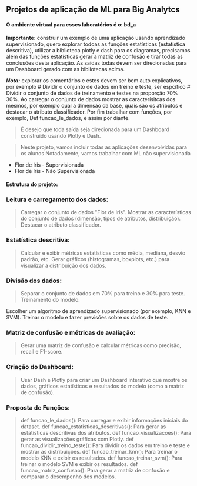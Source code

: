 ## Projetos de aplicação de ML para Big Analytcs

#### O ambiente virtual para esses laboratórios é o: bd_a

**Importante:**  construir um exemplo de uma aplicação usando aprendizado supervisionado, quero explorar 
todoas as funções estatísticas (estatística descritiva), utilizar a biblioteca plotly e dash para os 
diagramas, precisamos além das funções estatísticas gerar a matriz de confusão e tirar todas as conclusões 
desta aplicação. As saídas todas devem ser direcionadas para um Dashboard gerado com as bibliotecas acima.

*__Nota:__* explorar os comentários e estes devem ser bem auto explicativos, por exemplo # Dividir o conjunto 
de dados em treino e teste, ser espcífico # Dividir o conjunto de dados de treinamento e testes na proporção 
70% 30%. Ao carregar o conjunto de dados mostrar as caracterísitcas dos mesmos, por exemplo qual a 
dimensão da base, quais são os atributos e destacar o atributo classificador. 
Por fim trabalhar com funções, por exemplo, Def funcao_le_dados, e assim por diante.

>É desejo que toda saída seja direcionada para um Dashboard construído usando Plotly e Dash.

>Neste projeto, vamos incluir todas as aplicações desenvolvidas para os alunos
>Notadamente, vamos trabalhar com ML não supervisionada

- Flor de Iris - Supervisionada
- Flor de Iris - Não Supervisionada

#### Estrutura do projeto:

### Leitura e carregamento dos dados:

>Carregar o conjunto de dados "Flor de Iris".
Mostrar as características do conjunto de dados (dimensão, tipos de atributos, distribuição).
Destacar o atributo classificador.

### Estatística descritiva:

>Calcular e exibir métricas estatísticas como média, mediana, desvio padrão, etc.
Gerar gráficos (histogramas, boxplots, etc.) para visualizar a distribuição dos dados.

### Divisão dos dados:

>Separar o conjunto de dados em 70% para treino e 30% para teste.
Treinamento do modelo:

Escolher um algoritmo de aprendizado supervisionado (por exemplo, KNN e  SVM).
Treinar o modelo e fazer previsões sobre os dados de teste.

### Matriz de confusão e métricas de avaliação:

>Gerar uma matriz de confusão e calcular métricas como precisão, recall e F1-score.

### Criação do Dashboard:

>Usar Dash e Plotly para criar um Dashboard interativo que mostre os dados, gráficos estatísticos e resultados do modelo (como a matriz de confusão).

### Proposta de Funções:
>def funcao_le_dados(): Para carregar e exibir informações iniciais do dataset.
def funcao_estatisticas_descritivas(): Para gerar as estatísticas descritivas dos atributos.
def funcao_visualizacoes(): Para gerar as visualizações gráficas com Plotly.
def funcao_dividir_treino_teste(): Para dividir os dados em treino e teste e mostrar as distribuições.
def funcao_treinar_knn(): Para treinar o modelo KNN e exibir os resultados.
def funcao_treinar_svm(): Para treinar o modelo SVM e exibir os resultados.
def funcao_matriz_confusao(): Para gerar a matriz de confusão e comparar o desempenho dos modelos.
